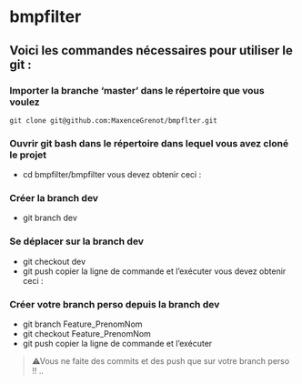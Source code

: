 # bmpfilter

## Voici les commandes nécessaires pour utiliser le git : 
### Importer la branche ‘master’ dans le répertoire que vous voulez
` git clone git@github.com:MaxenceGrenot/bmpflter.git `

### Ouvrir git bash dans le répertoire dans lequel vous avez cloné le projet
- cd bmpfilter/bmpfilter
vous devez obtenir ceci :
### Créer la branch dev
- git branch dev
### Se déplacer sur la branch dev
- git checkout dev
- git push
copier la ligne de commande et l’exécuter
vous devez obtenir ceci :
### Créer votre branch perso depuis la branch dev
- git branch Feature_PrenomNom
- git checkout Feature_PrenomNom
- git push
copier la ligne de commande et l’exécuter

> ⚠Vous ne faite des commits et des push que sur votre
branch perso !!
..
